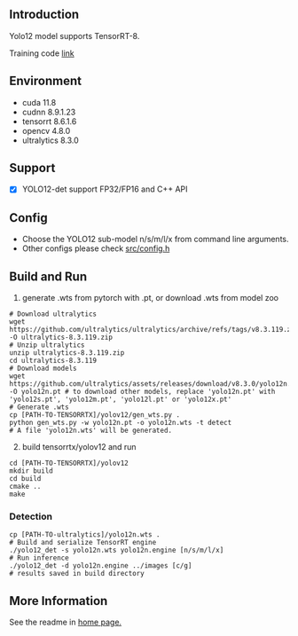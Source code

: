 ## Introduction

Yolo12 model supports TensorRT-8.

Training code [link](https://github.com/ultralytics/ultralytics/archive/refs/tags/v8.3.38.zip)

## Environment

* cuda 11.8
* cudnn 8.9.1.23
* tensorrt 8.6.1.6
* opencv 4.8.0
* ultralytics 8.3.0

## Support

* [x] YOLO12-det support FP32/FP16 and C++ API


## Config

* Choose the YOLO12 sub-model n/s/m/l/x from command line arguments.
* Other configs please check [src/config.h](src/config.h)

## Build and Run

1. generate .wts from pytorch with .pt, or download .wts from model zoo

```shell
# Download ultralytics
wget https://github.com/ultralytics/ultralytics/archive/refs/tags/v8.3.119.zip -O ultralytics-8.3.119.zip
# Unzip ultralytics
unzip ultralytics-8.3.119.zip
cd ultralytics-8.3.119
# Download models
wget https://github.com/ultralytics/assets/releases/download/v8.3.0/yolo12n.pt -O yolo12n.pt # to download other models, replace 'yolo12n.pt' with 'yolo12s.pt', 'yolo12m.pt', 'yolo12l.pt' or 'yolo12x.pt'
# Generate .wts
cp [PATH-TO-TENSORRTX]/yolov12/gen_wts.py .
python gen_wts.py -w yolo12n.pt -o yolo12n.wts -t detect
# A file 'yolo12n.wts' will be generated.
```

2. build tensorrtx/yolov12 and run
```shell
cd [PATH-TO-TENSORRTX]/yolov12
mkdir build
cd build
cmake ..
make
```

### Detection
```shell
cp [PATH-TO-ultralytics]/yolo12n.wts .
# Build and serialize TensorRT engine
./yolo12_det -s yolo12n.wts yolo12n.engine [n/s/m/l/x]
# Run inference
./yolo12_det -d yolo12n.engine ../images [c/g]
# results saved in build directory
```

## More Information
See the readme in [home page.](https://github.com/wang-xinyu/tensorrtx)
